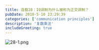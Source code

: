 ```yaml
---
title: 连载28：IQ调制为什么被称为正交调制？
pubDate: 2010-5-10 23:29:39 
categories: ['communication principles']
description: '复数乘法'
includeGreeting: true
---
```


![28-1.png](https://img2.imgtp.com/2024/05/13/AvzX8cZY.png)